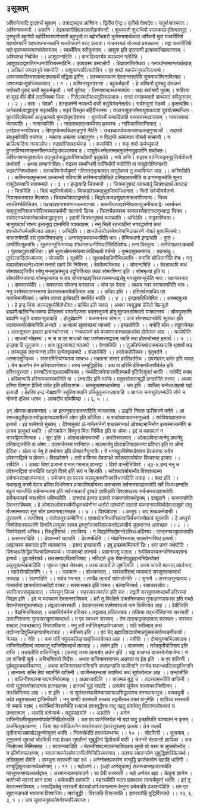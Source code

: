 ## ३सूक्तम्
अश्विनेत्यादि द्वादशर्चं सूक्तम् । तत्राद्यस्तृच आश्विनः। द्वितीय ऐन्द्रः। तृतीयो वैश्वदेवः। चतुर्थःसारस्वतः। अश्विनायज्वरी । अन्नानि । हेद्रवत्पाणीक्षिप्रहस्तावौदार्यवन्तौ । शुभस्पती शुभाधिपौ पारस्करप्रभृतित्वात्सुट् । पुरुभुजौ बहुगोपौ बहोर्विश्वस्यगोप्तारौ बहुभुजौ वा बहोर्भोक्तारौ भुजेरुभयार्थत्वात् अश्विनौ युवां यज्वरीरिषो यज्ञयोग्यानि यज्ञसाधनान्यन्नानि यजतेःकरणे वरट् प्रत्ययः। नःचनस्यतं योजयतं प्रयच्छतम् । यद्वा यज्वरीरिषो यज्ञे वृतान्स्वभागान्संयोजयतम् । स्वार्थेणिच् स्वीकुरुतम् । आशुवा इति द्रवत्पाणी इत्यस्याभिप्रायान्तरम् । अश्विशब्दं निर्वक्ति ।। आशुवानादिति ।। वानादित्यस्यैव व्याख्यानं गतेरिति । आशूपपदाद्वागतिगन्धनयोरित्यस्मादिनिः। उपपदस्य ह्रस्वलोपौ । क्षिप्रावगतितोथवा । गत्यर्थानामवगत्यर्थत्वात् । अखिलं जगदश्नुते व्याप्नोति । अशूव्याप्तावित्यतोविन् । एव शब्दो व्याप्तेरनुपचरितत्वार्थः। अश्वजत्वादित्यश्वशब्दादपत्यार्थे तद्धिता इतीन् । एतच्चव्याख्यानं देवतान्तरएवेति सूचनायाश्विनावित्याह । अश्वरूपात्सूर्याज्जातत्वात् ।। १ ।।
अश्विनापुरुदंससा । बहुकर्मकृतौ । हे अश्विनौ पुरुबहु दंसःकर्म ययोस्तौ पुरुदं ससौ बहुकर्मकृतौ । नरौ पूर्ववत् । धिष्ण्यशब्दःस्थानपर्यायः। सदा सर्वाश्रयौ युवाम् । शवीरया शं सुखं वीरं वीर्यं तदात्मिक्या धिया । गिरोऽस्मदीयाःस्तुतिरूपावाचः। वनतं वनसम्भक्तौ सम्भजतं स्वीकुरुतम् ।। २ ।।
दस्रा । भेदकौ । हेरुद्रवर्तनी नासत्यौ दस्रौ दसुविभेदनेततोरः। सर्वशत्रूणां भेदकौ । वृक्तबर्हिषः। अनेकार्थत्वाद्धातूनां स्तृतबर्हिषः। स्तृतं विस्तृतं बर्हिर्येनतस्य । यज्वनःसुताःसोमाःयुवाकवःवां युवयोःसम्बन्धिनः। युवयोरिदमित्यर्थे आकुप्रत्ययो युष्मदोयुवादेशश्च । युवयोरर्थे सम्पादिताहि यस्मात्तस्मादायातम् । नासत्यशब्दं व्याख्याति ।। नासत्याविति ।। नासाशब्दाद्भवार्थेत्यप् ह्रस्वश्च । नासिकाभिमानित्वात् । एतद्देवतान्तरविषयम् । विष्णुश्चेत्क्वचिदसद्गुणो नैवेति । सच्छब्दपर्यायःसत्यशब्दःसद्गुणवाची । सद्भावे साधुभावेचेति वचनात् । नसत्या असत्या असद्गुणाः। न विद्यन्ते असत्याय योस्तौ नासत्यौ । न भ्राडित्यादिना नस्यालोपः। रुद्रवर्तनिशब्दार्थमाह ।। रुजामिति ।। रुक् शब्दे कर्मण्युपपदे द्रुगतावित्यस्मादन्तर्णीतण्यर्थाड्डःउपपदस्यच दः। वासुदेवःस्नेहतस्तदनुवर्तनाद्रुद्रवर्तनि शब्दोक्तः। अश्विनावप्यनुवशत्वेन तदनुवर्तनाद्रुद्रवर्तनिशब्दोक्तौ वृतुवर्तते । भावे अनिः। रुद्रस्य वर्तनिःरुद्रमनुवृत्तिर्ययोस्तौ तथोक्तौ । अथवा तन्मार्गगतितः। रुद्रस्य सम्बन्धिनी वर्तनिर्मार्गो ययोरिति वा वासुदेवोश्विनावपि रुद्रवर्तनिशब्दोक्ताः। अस्त्वश्विनोर्वायुमार्ग गतिस्तद्भृत्यत्वात् वासुदेवस्य तु कथमित्यत आह ।। कस्मिन्निति ।। कस्मिन्वहमुत्क्रान्त उत्क्रान्तो भविष्यामि कस्मिन्वाप्रतिष्ठिते प्रतिष्ठास्यामीति स प्राणमसृजतेति श्रुत्या वासुदेवस्यापि सावगम्यते ।। ३ ।।
इन्द्रायाहि चित्रभानो ।। चित्रभानुशब्दं व्याख्यातुं चित्रशब्दार्थं तावदाह ।। चित्रमिति ।। चित्रं भद्रमित्येकोर्थः। चित्रमालेख्यमद्भुतमित्यभिधानात् । चितौ सर्वजीवचैतन्ये नियामकतयारत मित्यपरः। चिच्छब्दोपपदाद्रमतेर्डः। चिद्रतेःअजडसुखात्मकत्वादित्यन्यः। चिच्च सारतिश्चेतिचित्रम् । पदसञ्ज्ञानाश्रयणाज्जस्त्वाभावः। चायनीयत्वाद्दर्शनीयत्वात्पूजनीयत्वाद्वे- त्यर्थान्तरं चायृपूजानिशामनयोरित्यस्मात्कर्मणी त्रप्रत्ययो डिच्च । चितश्चैतन्यस्य स्वरूपस्यैवादनादनुभवाद्वा चित्रम् । रातेरदनार्थत्वमनेकार्थत्वाद्धातूनाम् । इदानीं चित्रभानुशब्दं व्याख्याति । अभिदेति । तादृशाश्चित्राः। भानुशब्दार्थं रश्मय इत्यनूद्य ज्ञानमिति व्याख्यातम् । ननु चितौ रतत्वादीनां भगवद्धर्माणां कथं ज्ञानतेजोधर्मत्वमित्यत उक्तम् । अभिदेति ।। ज्ञानतेजसोःपरमेश्वरेणाभिदाकारणे नोक्तं युक्तमित्यर्थः। भगवांश्चेत्तर्हि परो मुख्यश्चित्रभानुः। अन्यस्तुयथासम्भवमिति भावः। हेचित्रभानो इन्द्रायाहि । कुतः। अण्वीभिःसूक्ष्माभिः। सूक्ष्मतन्तुभिःसम्यक् शोधनसाधनीभिःपटीभिरितिशेषः। तना विस्तृत्य । तनोतेराकारःक्त्वार्थे । पूतासःपूताःशोधिताः। इमे सुताःसोमास्त्वायवःत्वदिच्छवो वर्तन्ते । युष्मदसूक्तम्क्यच् । तदन्तादुः। दुर्घटत्वादिदमध्यात्मम् । योजयति । सूक्ष्मेति ।। सूक्ष्मार्थग्राहिणीभिःप्रमाभिः। मनांसि शोधितानीति शेषः। ननु बाह्यसोमस्थानेऽध्यात्मं मनसो ग्रहणे किं निमित्तम् । देवतैक्यमित्याह ।। सोमानामिति ।। देवतास्वपि कथं सोमशब्दवृत्तिर्येन रसेषु मनसूक्तम्सुच तद्वृत्तिरित्यत उक्तं सोमरश्मिगा इति । सोमभृत्या इति च । सोमरश्मिगततया सोमभृत्यतया च तत्र सोमशब्दप्रवृत्तिस्तत्सम्बन्धाद्रसेषु मनसूक्तम्सुचेति भावः। पक्षान्तरमाह ।। समस्तस्येति ।। समस्तस्य सोमानां मनसाञ्च । सोम एव देवता । तथाच नपरं पराश्रयणमिति भावः। ननु परमेश्वरःसमस्तस्य देवतातत्कथमेतदित्यत आह ।। अधिप इति ।। हरिःसर्वस्याधिप एव नत्वभिमानीत्यर्थः। अनेन त्वायव इत्येतदपि समर्थितं भवति ।। ४ ।।
इन्द्रायाहिधियेषितः।। अस्मद्बुध्या ।। हे इन्द्र धिया अस्मद्बुध्येषितोधीष्टः। प्रार्थित इति यावत् । अथवा स्वबुद्ध्या प्रेरितो विप्रजूतो ब्राह्मणैःऋत्विग्भिःभक्त्या प्रेरितस्त्वं वाघतोंऽजसा वदतस्तुवतो होतुःसुतवतःसोमवतो यजमानस्य । सोमयुक्तानि ब्रह्माणि स्तुति वाक्यान्युपायाहि । होतुर्ब्रह्माणि । यजमानस्य सोमान् । अत्र सोमशब्दाभावेपि सुतवत इति पदसामर्थ्यात्सोमानिति लभ्यते । अध्यात्मं सुतवच्छब्दं व्याचष्टे ।। इच्छतोवेति ।। मनोहि सोमः। तद्रूपाचेच्छा । अतःसुतवत इच्छत इत्यनर्थान्तरम् । नन्वध्यात्मं को यजमानःकश्चयज्ञःकोवा होतेत्यत आह ।। यःकोपीति ।। साधको मोक्षस्य । स च स एव साधको यदा परमेश्वरमाह्वयन् भवति तदा होताचोच्यत इत्यर्थः।। ५ ।।
इन्द्राया हि तूतुजानः।। अत्र तूतुजानपदं व्याचष्टे ।। वेगवानिति ।। तुजतिर्गत्यर्थःतस्माच्छन्दसि भृशार्थे यङ् । तस्यलुक् ततःचानश् हरिव इत्येतद्व्याचष्टे । संसारमिति ।। हरतेःकर्तरीकारः। वृतुवर्तने । अस्मादसुन्डिच्च । संसारमितियोग्यतया सम्बन्धः। भक्तानां संसारं हरतिवर्ततेच । उपसंहरन् वर्तत इति यावत् । येन कारणेन तेन हरिवाःपरमेश्वरः। तस्य सम्बुद्धिर्हरिवः। अथ वा हरिभि र्हरिनामकैरश्वैर्वर्तत इति हरिवाःपुरन्दरः। हरणादित्याद्यध्यात्मविषयम् । गमयेदित्यनेनान्तर्णीतण्यर्थो वृतिरित्युक्तं भवति । वातेर्वेदं रूपम् । हरिवान्वापि हरिनामकाश्ववानिति वा । छन्दसीर इति मतोर्वः। मतुवसोरुसम्बुद्धौ छन्दसीति रुत्वम् । अथवा हरिणा विष्णुना प्रेरितो वर्तत इति हरिवाःशक्रः। चनसूक्तम्शब्दार्थमाह । चन इति । क्वचित् चनोधाःसहसो यहो इत्यादौ । हेहरिव इन्द्र नोब्रह्माणि स्तुतिवाक्यानि प्रतितूतुजानःउपायाहि । आगत्य चनःसुतेऽस्मदीये सोमे च नोमनो दधिष्व धत्स्व । अस्मदीयं सोममिच्छ ।। ६, ५ ।।

३ग्
ओमासःआसमन्तात् । आ इत्यनुवादःसमन्तादिति व्याख्यानम् । ऊइति निपात ऊरीकरणे वर्तते । आ समन्तादूरीकृताःस्वीकृताःमाःप्रमायैस्ते ओमा इति कीर्तिताः। च शब्दोव्याख्यानसमुच्चये । सर्वविषयज्ञानवन्त इत्यर्थः। इदं परमेश्वरे मुख्यम् । देवेष्वमुख्यं ॐ नामेत्यनेनों शब्दसमानार्थ ओशब्दःमानिर्माण इत्यस्मात्कर्मणि क प्रत्यय इत्युक्तं भवति । ओनामकेन विष्णुना मिता निर्मिता इति वा ओमाः। इदं च व्याख्यानं न भगवद्विषयमित्याह ।। सुरा इति । ओशब्दओतत्ववाची । अवतिरूपत्वात् । ओताःप्रविष्टाःमानेषु प्रमाणेषु प्रतिपाद्यतयेति वा ओमाः। उपसर्जनस्य परनिपातः। माःप्रमाःयेषु प्रोताःप्रतिपादकतया प्रविष्टा इति वा ओमा ईरिताः। ओता मा येषु ते तथोक्ता इति प्रोक्ताःनैघुण्टकैः। ते भगवद्रूपविशेषाःदेवाश्च प्रेरकतया सर्वत्र प्रवेशनाद्विश्वे च प्रोक्ताः। विशप्रवेशने । ततो वःकिच्च देवतापक्षे सर्वशब्दपर्यायोवा विश्वशब्द इत्याह ।। सर्वेवेति ।। अथवा विशां प्रजानां वानात् गमनात् ज्ञानाद्वा । विशो वान्तीतिविश्वे ।
ध्३-४.ढम्प्
ननु च प्रवेशनाद्विशां वानादिति पक्षद्वये विश्वे इति रूपं न सिध्यति । सर्वशब्दपर्यायस्यैव विश्वशब्दस्य सर्वनामसञ्ज्ञास्मरणात् । सर्वनाम्न एव परस्य जससूक्तम्शीभावविधानादिति तत्राह ।। शब्द इति ।। यथाखलु कस्मै देवाय हविषा विधेमेत्यत्र प्रजापतिपर्यायस्य कशब्दस्य सर्वनामसञ्ज्ञाभावेपि सर्वे विधयःछन्दसि बहुलं भवन्तीति सर्वनाम्नःस्मा इति सर्वनामकार्यं दृश्यते एवमिहापि विश्वशब्दस्य सर्वनामसञ्ज्ञाभावेपि सर्वनामकार्यं जसःशीत्वं भविष्यतीति । दाश्वांस इत्यत्र दातारो यजमानावेत्यर्थद्वयम् । दाशृृदाने । यजमानावेति देवान्तरविषयम् । हे ओमासःओमाश्चर्षणीधृतःचर्षणीनां धर्तारो दाश्वांसो दातारो यजमानावाविश्वेदेवाःदाशुषो दातु र्यजमानस्यवा सुतं सोमं प्रत्यागताऽगच्छत ।। ७ ।।
विश्वेदेवासः।। अप्तुरः। अप् शब्दःकर्मवाची । तुरत्वरणे । ततःक्विप् । ततोऽप्तुरःकर्मवेगिनः। एवशब्देनाभिधानिकत्वान्निर्वचनानपेक्षत्वं सूचयति । हे अप्तुरो विश्वेदेवाःस्वसराणि दिनानि प्रत्युस्रा रश्मय इवतूर्णयःत्वरितास्सन्तोऽस्मदीयं सुतमागन्त आगच्छत ।। ८ ।।
विश्वेदेवासो अस्रिधः। स्रिधुर्हिंसार्थः। ततःक्विप् । न विद्यतेस्रिद्येषान्तेऽस्रिधःअहिंस्याः। एतद्भगवत्युपपादयति । असंसारादिति ।। देवतान्तरे घटयति । देवाश्चेदिति ।। मोक्षनिश्चयात् उपचारेणास्रिध इत्यर्थः। आइत्यस्य समन्तत इति व्याख्यानम् । इशब्द इच्छावाची । इषु इच्छायामित्यतो डिः। अत उक्तं यथेष्टेति । हिशब्दःप्रसिद्धिवाचित्वान्निश्चयार्थः। मायाशब्दो ज्ञानार्थः। प्रज्ञानामसु पाठात् । सर्वविषयस्वतन्त्रनिश्चयज्ञाना इत्यर्थः। द्रुहःक्लेशार्थः। ततःसम्पदादित्वात्क्विप् । नविद्यते ध्रुक् येषान्तेऽद्रुहइत्यभिप्रेत्योक्तं अदुसूक्तम्खत्वादिति । जुषन्त जुषत सेवध्वम् । तस्य तात्पर्यं ते जुषन्त्विति । अस्य जगतो वहनात् प्रवर्तनात् । वहतेरौणादिकोनिः।। ९ ।।
पावकानः।। शोधकत्वात् । सरस्वतीशब्दं व्याख्यातं सरसूक्तम्शब्दार्थं तावदाह ।। सरणादिति ।। सर्वत्र गमनात् । तस्यैव तात्पर्यं सर्वगत्वेनेति ।। सृगतौ । अस्मादसुन्प्रत्ययः। गत्यर्थानां ज्ञानार्थत्वात्सर्वज्ञो वासरः। सरसःससार इति वासरः। बलवानित्यर्थः। रसाकारलोपः। सरतित्वात्ससुखत्वात् । रमेरसुन् डिच्च । सहरसारत्यवर्तत इति सरः। तद्वती सरसूक्तम्शब्दार्थो हरिरस्यां विद्यत इति । इदं च व्याख्यानं देवतान्तरविषयम् । हरौ तु विवक्षिते उक्तनिरुक्त्या गुणाःज्ञानादयःसर इति शब्दो येषान्तेसरसूक्तम्शब्दाः। तद्वत्वात्सरस्वती । देवतान्तरस्य परमेश्वरवत्त्वं नाम किमित्यत आह ।। देवीत्विति ।। वेदाभिमानित्वात् । उक्तनिर्वचनेन हरिःसरः। तद्वत्वात् तत्प्रियत्वतः। तत्प्रिया तद्भार्येतिवान्या सरस्वती । उक्तनिरुक्त्या गुणाःसरसूक्तम्शब्दार्थाः। त एव स्वन्धनं सरस्वम् । तेन ततत्वाद्व्याप्तत्वात् सरस्वतः। सरस्वत शब्दात् (स्वच्छब्दात्) स्त्रियामीकारः। ननु हरौ स्त्रीलिङ्गप्रयोगःकथम् । यदि स्त्रीत्वात् कथं तर्ह्यग्न्यादिपुल्लिङ्गप्रयोगःतत्राह ।। स्त्रीरूप इति ।। एवं चेद् ब्रह्मादिपदप्रयोगान्नपुंसकरूपोप्यङ्गीकार्यः। नेत्याह ।। नेति ।। कथं तर्हि नपुंसकलिङ्गप्रवृत्तिस्तत्रेत्यत आह ।। स्त्रीति ।। दोषाःपुरुषाभिलाषादयः। वाजिनीवतीशब्दं व्याख्यातुं वाजिनीशब्दार्थं तावदाह ।। अन्नेन इति ।। वाजमन्नम् । तदेवतृतीयोतिशय इति वाजि । तन्नयतीति वाजिनीसूर्यः। (अस्य) तस्य तात्पर्यम् अन्नेन इति । यद्वा वाजमन्नं वाजस्येनोवाजेनः। स एव वाजिनी सूर्यः। अविभक्तिको निर्देशः। अथवा वाजिनामश्वानाम् अन्नवतां वा ईश इति । स एव वाजिनी । पूर्ववदुभयथाविवरणम् । अथवा वाजिनामश्वानामिनानि सप्तछन्दांसि वाजीनानि तान्येव शकन्ध्वादित्वाद्वाजिनानि । तान्यस्य सन्ति तेषां स्वामीति वाजिनी । वाजीनच्छन्दसां स्वामित्वं कथं सूर्यस्येत्यत आह ।। छन्दांसीति ।। वाजिनीशब्दस्यान्यदप्यभिधेयमाह ।। अन्नवत्त्वादिति ।। वाजमन्नं युद्धं च । तदस्यामस्तीति वाजिनी । वाचो युद्धवत्त्वोपपादनाय ज्ञानग्रहणम् । ज्ञानार्थं युद्धं वादादि । अस्त्वेवं सूर्यस्य वाचश्चवाजिनीत्वम् । ततःकिमित्यत आह ।। स इति ।। स सूर्यस्तस्याःविष्ण्वाख्यायाःप्रसिद्धायाश्च सरस्वत्याःपुत्रः। वाक्चपुत्री । तदेवं तदुभयवत्त्वा द्वाजिनीवती । ननु वागपि सरस्वती तत्कथं तद्वतीत्यत उक्तं वागुमेति । एवंविधा सरस्वती नो स्माकं यज्ञम् । वाजेभिर्वाजैरशनैर्बहि रध्यात्मं ज्ञानयुद्धैश्च वष्टु वहतु प्रवर्तयतु विकरणलोपःषत्वं च छन्दस्त्वात् । अन्नादि दत्वेत्यर्थः। तदुपपादयति ।। अन्नदेति ।। अनेन वाजिनीवतीत्युक्तस्योपयोगोभिहितोभवति । अत एव वाजेभिरुपेतं नो यज्ञं वष्टु इच्छत्विति व्याख्यानं न कृतम् । अन्नमित्युपलक्षणम् । धिया सह वसेदित्यनेन वसतेरुकार (कारसूक्तम्) प्रत्ययः। तेन सहार्थे तृतीयायाःसमासोऽलुक्चेत्युक्तं भवति । नित्यबोधेति तात्पर्यकथनम् ।। १० ।।
चोदयित्री ।। सुवाचाम् । सूनृतानां सुवाचां चोदयित्री सदा प्रेरका सुमतीनां सुबुद्धीनां द्वितीयार्थे षष्ठी । चेतन्ती चेतयन्ती ज्ञापिका । अत्र णिलोपस्य निमित्तमाह ।। स्वातन्त्र्यादिति । चेतन्तीशब्दःस्वातन्त्र्यविवक्षया लुप्तो यो यस्य स लुप्तयोभवेत् । य इतिणेरुपलक्षणम् । स्वातन्त्र्यस्नेहयोरन्तर्णीतणिजितिस्मरणात् । ततश्च स्वातन्त्र्येण सुबुद्धिज्ञापिकेत्यर्थः। तदिदमुक्तं सैवेति । एवम्भूता सरस्वती यज्ञं दधे । अनेनोक्तप्रकारेण वाग्बुद्धि प्रवर्तकत्वेन यज्ञादि धारिणी । वाग्बुद्धिमूलत्वात्सर्वकर्मणाम् ।। ११ ।।
महोअर्णः।। (अहो अर्णसूक्तम्) तेजस्त्वान्महत्वतश्चेति महसूक्तम्शब्दस्यार्थद्वयम् । अरमानन्दरूपत्वादर्णः। सा देवी सरस्वती । महो अर्णःपरं ब्रह्म । केतुना ज्ञानेन । भक्तेभ्यो महत्तरं ज्ञानं दत्वा । प्रचेतयति ज्ञापयति । महत्तरमिति वदता प्रशब्दस्य तात्पर्यमुक्तं भवति । इदं तु देवतान्तरविषयम् । भगवद्विषयेतु सरस्वती देवःमहोअर्णःस्वमात्मानं केतुना प्रचेतयति प्रकाशयेदिति । तत एव सुज्ञानदानतो भक्तानां विश्वाधियः। सर्वाःबुद्धीः। विराजति विराजयति । ज्ञानवतोहि बुद्धिर्विराजते ।। १२, ६, ३, १ ।। अत्र सूक्तमनुवाकोवर्गश्चपरिसमाप्तः।
